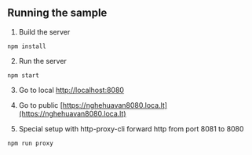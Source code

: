 ## Running the sample 

1. Build the server

~~~
npm install
~~~

2. Run the server

~~~
npm start
~~~

3. Go to local [http://localhost:8080](http://localhost:8080)
4. Go to public [https://nghehuavan8080.loca.lt](https://nghehuavan8080.loca.lt)

5. Special setup with http-proxy-cli forward http from port 8081 to 8080
~~~
npm run proxy
~~~

